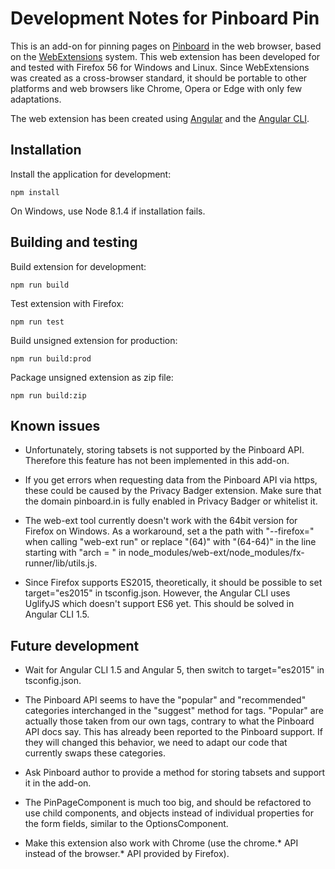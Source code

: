 Development Notes for Pinboard Pin
==================================

This is an add-on for pinning pages on [Pinboard](https://pinboard.in) in the web browser, based on the [WebExtensions](https://developer.mozilla.org/de/Add-ons/WebExtensions) system. This web extension has been developed for and tested with Firefox 56 for Windows and Linux. Since WebExtensions was created as a cross-browser standard, it should be portable to other platforms and web browsers like Chrome, Opera or Edge with only few adaptations.

The web extension has been created using [Angular](https://angular.io/) and the [Angular CLI](https://github.com/angular/angular-cli).

Installation
------------

Install the application for development:

    npm install
    
On Windows, use Node 8.1.4 if installation fails.

Building and testing
--------------------

Build extension for development:

    npm run build

Test extension with Firefox:

    npm run test

Build unsigned extension for production:

    npm run build:prod

Package unsigned extension as zip file:

    npm run build:zip

Known issues
------------

* Unfortunately, storing tabsets is not supported by the Pinboard API. Therefore this feature has not been implemented in this add-on.

* If you get errors when requesting data from the Pinboard API via https, these could be caused by the Privacy Badger extension. Make sure that the domain pinboard.in is fully enabled in Privacy Badger or whitelist it.

* The web-ext tool currently doesn't work with the 64bit version for Firefox on Windows. As a workaround, set a the path with "--firefox=" when calling "web-ext run" or replace "(64)" with "(64-64)" in the line starting with "arch = " in node_modules/web-ext/node_modules/fx-runner/lib/utils.js.

* Since Firefox supports ES2015, theoretically, it should be possible to set target="es2015" in tsconfig.json. However, the Angular CLI uses UglifyJS which doesn't support ES6 yet. This should be solved in Angular CLI 1.5.

Future development
------------------

* Wait for Angular CLI 1.5 and Angular 5, then switch to target="es2015" in tsconfig.json.

* The Pinboard API seems to have the "popular" and "recommended" categories interchanged in the "suggest" method for tags. "Popular" are actually those taken from our own tags, contrary to what the Pinboard API docs say. This has already been reported to the Pinboard support. If they will changed this behavior, we need to adapt our code that currently swaps these categories.

* Ask Pinboard author to provide a method for storing tabsets and support it in the add-on.

* The PinPageComponent is much too big, and should be refactored to use child components, and objects instead of individual properties for the form fields, similar to the OptionsComponent.

* Make this extension also work with Chrome (use the chrome.* API instead of the browser.* API provided by Firefox).
